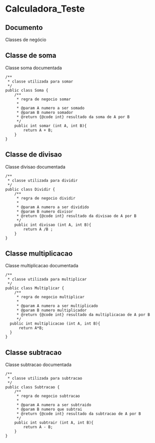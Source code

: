 # Calculadora_Teste

## Documento

<p>Classes de negócio</p>

## Classe de soma

<p>Classe soma documentada</p>

    /**
     * classe utilizada para somar
     */
    public class Soma {
    	/**
    	 * regra de negocio somar 
    	 * 
    	 * @param A numero a ser somado 
    	 * @param B numero somador
    	 * @return {@code int} resultado da soma de A por B
    	 */
        public int somar (int A, int B){
            return A + B;
        }
    }

## Classe de divisao

<p>Classe divisao documentada</p>

    /**
     * classe utilizada para dividir
     */
    public class Dividir {
    	/**
    	 * regra de negocio dividir 
    	 * 
    	 * @param A numero a ser dividido 
    	 * @param B numero divisor
    	 * @return {@code int} resultado da divisao de A por B
    	 */
        public int divisao (int A, int B){
            return A /B ;
        }
    }

## Classe multiplicacao

<p>Classe multiplicacao documentada</p>

    /**
     * classe utilizada para multiplicar
     */
    public class Multiplicar {
    	/**
    	 * regra de negocio multiplicar 
    	 * 
    	 * @param A numero a ser multiplicado 
    	 * @param B numero multiplicador
    	 * @return {@code int} resultado da multiplicacao de A por B
    	 */
      public int multiplicacao (int A, int B){
          return A*B;
      }  
    }

## Classe subtracao

<p>Classe subtracao documentada</p>

    /**
     * classe utilizada para subtracao
     */
    public class Subtracao {
    	/**
    	 * regra de negocio subtracao
    	 * 
    	 * @param A numero a ser subtraido 
    	 * @param B numero que subtrai
    	 * @return {@code int} resultado da subtracao de A por B
    	 */
        public int subtrair (int A, int B){
            return A - B;
        }
    }
